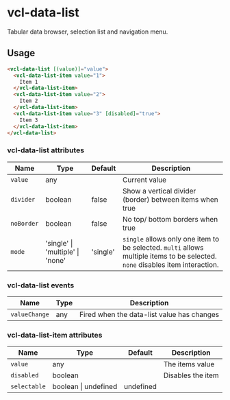 # vcl-data-list

Tabular data browser, selection list and navigation menu.

## Usage

```html
<vcl-data-list [(value)]="value">
  <vcl-data-list-item value="1">
    Item 1
  </vcl-data-list-item>
  <vcl-data-list-item value="2">
    Item 2
  </vcl-data-list-item>
  <vcl-data-list-item value="3" [disabled]="true">
    Item 3
  </vcl-data-list-item>
</vcl-data-list>
```

### vcl-data-list attributes

Name            | Type                                          | Default     | Description
----------      | -------                                       | -------     | --------------------------------------
`value`         | any                                           |             | Current value
`divider`       | boolean                                       | false       | Show a vertical divider (border) between items when true
`noBorder`      | boolean                                       | false       | No top/ bottom borders when true
`mode`          | 'single' \| 'multiple' \| 'none'              | 'single'    | `single` allows only one item to be selected. `multi` allows multiple items to be selected. `none` disables item interaction.

### vcl-data-list events

Name            | Type    | Description
----------      | ------- | --------------------------------------
`valueChange`   | any     | Fired when the data-list value has changes


### vcl-data-list-item attributes

Name                 | Type                  | Default   | Description
----------           | -------               | -------   | --------------------------------------
`value`              | any                   |           | The items value
`disabled`           | boolean               |           | Disables the item
`selectable`         | boolean \| undefined  | undefined | 


